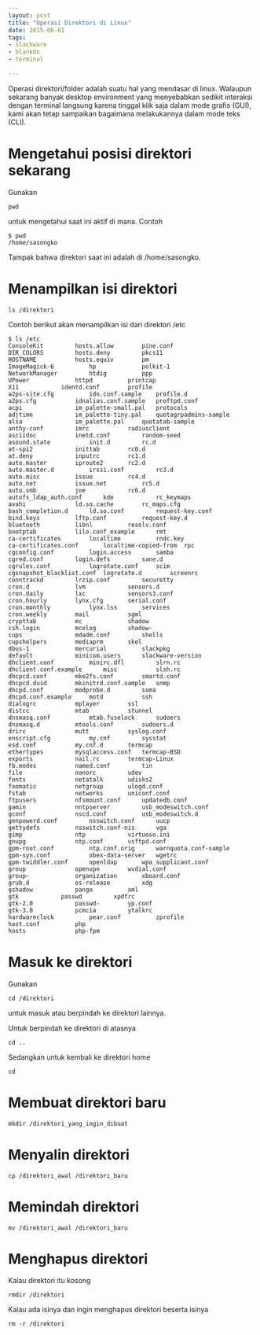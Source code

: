 ```yaml
---
layout: post
title: "Operasi Direktori di Linux"
date: 2015-06-01
tags: 
- slackware
- blankOn
- terminal

---
```

Operasi direktori/folder adalah suatu hal yang mendasar di linux. Walaupun sekarang banyak desktop environment yang menyebabkan sedikit interaksi dengan terminal langsung karena tinggal klik saja dalam mode grafis (GUI), kami akan tetap sampaikan bagaimana melakukannya dalam mode teks (CLI).

# Mengetahui posisi direktori sekarang
Gunakan
```
pwd
```

untuk mengetahui saat ini aktif di mana. Contoh

```
$ pwd
/home/sasongko
```

Tampak bahwa direktori saat ini adalah di /home/sasongko.

# Menampilkan isi direktori
```
ls /direktori
```

Contoh berikut akan menampilkan isi dari direktori /etc
```
$ ls /etc
ConsoleKit		   hosts.allow		  pine.conf
DIR_COLORS		   hosts.deny		  pkcs11
HOSTNAME		   hosts.equiv		  pm
ImageMagick-6		   hp			  polkit-1
NetworkManager		   htdig		  ppp
UPower			   httpd		  printcap
X11			   identd.conf		  profile
a2ps-site.cfg		   idn.conf.sample	  profile.d
a2ps.cfg		   idnalias.conf.sample   proftpd.conf
acpi			   im_palette-small.pal   protocols
adjtime			   im_palette-tiny.pal	  quotagrpadmins-sample
alsa			   im_palette.pal	  quotatab-sample
anthy-conf		   imrc			  radiusclient
asciidoc		   inetd.conf		  random-seed
asound.state		   init.d		  rc.d
at-spi2			   inittab		  rc0.d
at.deny			   inputrc		  rc1.d
auto.master		   iproute2		  rc2.d
auto.master.d		   irssi.conf		  rc3.d
auto.misc		   issue		  rc4.d
auto.net		   issue.net		  rc5.d
auto.smb		   joe			  rc6.d
autofs_ldap_auth.conf	   kde			  rc_keymaps
avahi			   ld.so.cache		  rc_maps.cfg
bash_completion.d	   ld.so.conf		  request-key.conf
bind.keys		   lftp.conf		  request-key.d
bluetooth		   libnl		  resolv.conf
bootptab		   lilo.conf_example	  rmt
ca-certificates		   localtime		  rndc.key
ca-certificates.conf	   localtime-copied-from  rpc
cgconfig.conf		   login.access		  samba
cgred.conf		   login.defs		  sane.d
cgrules.conf		   logrotate.conf	  scim
cgsnapshot_blacklist.conf  logrotate.d		  screenrc
conntrackd		   lrzip.conf		  securetty
cron.d			   lvm			  sensors.d
cron.daily		   lxc			  sensors3.conf
cron.hourly		   lynx.cfg		  serial.conf
cron.monthly		   lynx.lss		  services
cron.weekly		   mail			  sgml
crypttab		   mc			  shadow
csh.login		   mcelog		  shadow-
cups			   mdadm.conf		  shells
cupshelpers		   mediaprm		  skel
dbus-1			   mercurial		  slackpkg
default			   minicom.users	  slackware-version
dhclient.conf		   minirc.dfl		  slrn.rc
dhclient.conf.example	   misc			  slsh.rc
dhcpcd.conf		   mke2fs.conf		  smartd.conf
dhcpcd.duid		   mkinitrd.conf.sample   snmp
dhcpd.conf		   modprobe.d		  soma
dhcpd.conf.example	   motd			  ssh
dialogrc		   mplayer		  ssl
distcc			   mtab			  stunnel
dnsmasq.conf		   mtab.fuselock	  sudoers
dnsmasq.d		   mtools.conf		  sudoers.d
drirc			   mutt			  syslog.conf
enscript.cfg		   my.cnf		  sysstat
esd.conf		   my.cnf.d		  termcap
ethertypes		   mysqlaccess.conf	  termcap-BSD
exports			   nail.rc		  termcap-Linux
fb.modes		   named.conf		  tin
file			   nanorc		  udev
fonts			   netatalk		  udisks2
foomatic		   netgroup		  ulogd.conf
fstab			   networks		  uniconf.conf
ftpusers		   nfsmount.conf	  updatedb.conf
gamin			   nntpserver		  usb_modeswitch.conf
gconf			   nscd.conf		  usb_modeswitch.d
genpowerd.conf		   nsswitch.conf	  uucp
gettydefs		   nsswitch.conf-nis	  vga
gimp			   ntp			  virtuoso.ini
gnupg			   ntp.conf		  vsftpd.conf
gpm-root.conf		   ntp.conf.orig	  warnquota.conf-sample
gpm-syn.conf		   obex-data-server	  wgetrc
gpm-twiddler.conf	   openldap		  wpa_supplicant.conf
group			   openvpn		  wvdial.conf
group-			   organization		  xboard.conf
grub.d			   os-release		  xdg
gshadow			   pango		  xml
gtk			   passwd		  xpdfrc
gtk-2.0			   passwd-		  yp.conf
gtk-3.0			   pcmcia		  ytalkrc
hardwareclock		   pear.conf		  zprofile
host.conf		   php
hosts			   php-fpm
```

# Masuk ke direktori
Gunakan 
```
cd /direktori
```
untuk masuk atau berpindah ke direktori lainnya.

Untuk berpindah ke direktori di atasnya
```
cd ..
```

Sedangkan untuk kembali ke direktori home
```
cd
```

# Membuat direktori baru
```
mkdir /direktori_yang_ingin_dibuat
```

# Menyalin direktori
```
cp /direktori_awal /direktori_baru
```

# Memindah direktori
```
mv /direktori_awal /direktori_baru
```

# Menghapus direktori
Kalau direktori itu kosong
```
rmdir /direktori
```

Kalau ada isinya dan ingin menghapus direktori beserta isinya
```
rm -r /direktori
```

